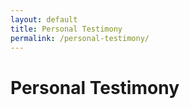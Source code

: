 ```yaml
---
layout: default
title: Personal Testimony
permalink: /personal-testimony/
---
```

# Personal Testimony